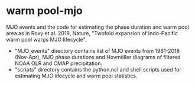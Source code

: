 # warm pool-mjo
MJO events and the code for estimating the phase duration and warm pool area as in Roxy et al. 2019, Nature, "Twofold expansion of Indo-Pacific warm pool warps MJO lifecycle".

* "MJO_events" directory contains list of MJO events from 1981-2018 (Nov-Apr), MJO phase durations and Hovmöller diagrams of filtered  NOAA OLR and CMAP precipitation. 
* "scripts" directory contains the python,ncl and shell scripts used for estimating MJO lifecycle and warm pool statistics.
